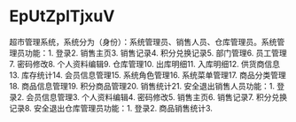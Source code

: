 # EpUtZplTjxuV
超市管理系统，系统分为（身份）：系统管理员、销售人员、仓库管理员。系统管理员功能：1. 登录2. 销售主页3. 销售记录4. 积分兑换记录5. 部门管理6. 员工管理7. 密码修改8. 个人资料编辑9. 仓库管理10. 出库明细11. 入库明细12. 供货商信息13. 库存统计14. 会员信息管理15. 系统角色管理16. 系统菜单管理17. 商品分类管理18. 商品信息管理19. 积分商品管理20. 销售统计21. 安全退出销售人员功能：1. 登录2. 会员信息管理3. 个人资料编辑4. 密码修改5. 销售主页6. 销售记录7. 积分兑换记录8. 安全退出仓库管理员功能：1. 登录2. 商品销售统计3. 
